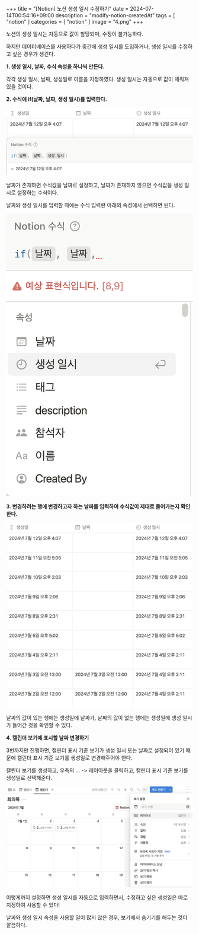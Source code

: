 +++
title = "[Notion] 노션 생성 일시 수정하기"
date = 2024-07-14T00:54:16+09:00
description = "modify-notion-createdAt"
tags = [
    "notion"
]
categories = [
    "notion"
]
image = "4.png"
+++

노션의 생성 일시는 자동으로 값이 할당되며, 수정이 불가능하다.

하지만 데이터베이스를 사용하다가 중간에 생성 일시를 도입하거나, 생성 일시를 수정하고 싶은 경우가 생긴다.

**1. 생성 일시, 날짜, 수식 속성을 하나씩 만든다.**

각각 생성 일시, 날짜, 생성일로 이름을 지정하였다. 생성 일시는 자동으로 값이 채워져 있을 것이다.

**2. 수식에 if(날짜, 날짜, 생성 일시)를 입력한다.**

![](2-1.png)

날짜가 존재하면 수식값을 날짜로 설정하고, 날짜가 존재하지 않으면 수식값을 생성 일시로 설정하는 수식이다.

날짜와 생성 일시를 입력할 때에는 수식 입력란 아래의 속성에서 선택하면 된다.

![](2-2.png)

**3. 변경하려는 행에 변경하고자 하는 날짜를 입력하여 수식값이 제대로 들어가는지 확인한다.**

![](3.png)

날짜의 값이 있는 행에는 생성일에 날짜가, 날짜의 값이 없는 행에는 생성일에 생성 일시가 들어간 것을 확인할 수 있다.

**4. 캘린더 보기에 표시할 날짜 변경하기**

3번까지만 진행하면, 캘린더 표시 기준 보기가 생성 일시 또는 날짜로 설정되어 있기 때문에 캘린더 표시 기준 보기를 생성일로 변경해주어야 한다.

캘린더 보기를 생성하고, 우측의 ... -> 레이아웃을 클릭하고, 캘린더 표시 기준 보기를 생성일로 선택해준다.

![](4.png)

이렇게까지 설정하면 생성 일시를 자동으로 입력하면서, 수정하고 싶은 생성일은 따로 지정하여 사용할 수 있다!

날짜와 생성 일시 속성을 사용할 일이 많지 않은 경우, 보기에서 숨기기를 해두는 것이 깔끔하다.
